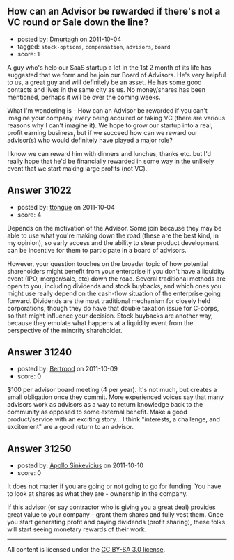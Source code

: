 ## How can an Advisor be rewarded if there's not a VC round or Sale down the line?

- posted by: [Dmurtagh](https://stackexchange.com/users/-1/12396-dmurtagh) on 2011-10-04
- tagged: `stock-options`, `compensation`, `advisors`, `board`
- score: 1

A guy who's help our SaaS startup a lot in the 1st 2 month of its life has suggested that we form and he join our Board of Advisors. He's very helpful to us, a great guy and will definitely be an asset. He has some good contacts and lives in the same city as us. No money/shares has been mentioned, perhaps it will be over the coming weeks. 

What I'm wondering is - How can an Advisor be rewarded if you can't imagine your company every being acquired or taking VC (there are various reasons why I can't imagine it). We hope to grow our startup into a real, profit earning business, but if we succeed how can we reward our advisor(s) who would definitely have played a major role?

I know we can reward him with dinners and lunches, thanks etc. but I'd really hope that he'd be financially rewarded in some way in the unlikely event that we start making large profits (not VC). 



## Answer 31022

- posted by: [ttongue](https://stackexchange.com/users/-1/13655-ttongue) on 2011-10-04
- score: 4

Depends on the motivation of the Advisor. Some join because they may be able to use what you're making down the road (these are the best kind, in my opinion), so early access and the ability to steer product development can be incentive for them to participate in a board of advisors. 

However, your question touches on the broader topic of how potential shareholders might benefit from your enterprise if you don't have a liquidity event (IPO, merger/sale, etc) down the road. Several traditional methods are open to you, including dividends and stock buybacks, and which ones you might use really depend on the cash-flow situation of the enterprise going forward. Dividends are the most traditional mechanism for closely held corporations, though they do have that double taxation issue for C-corps, so that might influence your decision. Stock buybacks are another way, because they emulate what happens at a liquidity event from the perspective of the minority shareholder. 


## Answer 31240

- posted by: [Bertrood](https://stackexchange.com/users/-1/11996-bertrood) on 2011-10-09
- score: 0

$100 per advisor board meeting  (4 per year).  It's not much, but creates a small obligation once they commit.  More experienced voices say that many advisors work as advisors as a way to return knowledge back to the community as opposed to some external benefit.  Make a good product/service with an exciting story... I think "interests, a challenge, and excitement" are a good return to an advisor.


## Answer 31250

- posted by: [Apollo Sinkevicius](https://stackexchange.com/users/-1/2119-apollo-sinkevicius) on 2011-10-10
- score: 0

It does not matter if you are going or not going to go for funding. You have to look at shares as what they are - ownership in the company.

If this advisor (or say contractor who is giving you a great deal) provides great value to your company - grant them shares and fully vest them. Once you start generating profit and paying dividends (profit sharing), these folks will start seeing monetary rewards of their work.



---

All content is licensed under the [CC BY-SA 3.0 license](https://creativecommons.org/licenses/by-sa/3.0/).
